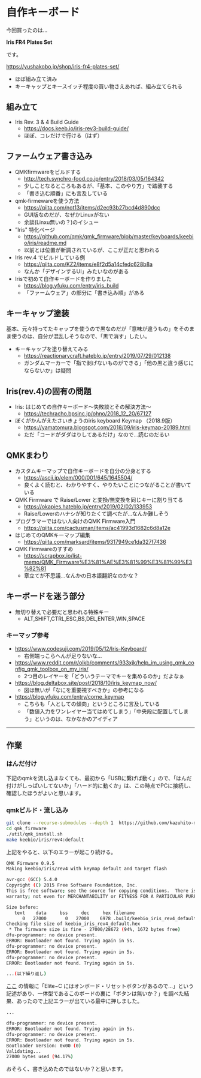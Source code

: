 自作キーボード
===

今回買ったのは…

__Iris FR4 Plates Set__

です。

https://yushakobo.jp/shop/iris-fr4-plates-set/

- ほぼ組み立て済み
- キーキャップとキースイッチ程度の買い物さえあれば、組み立てられる

 ## 組み立て

- Iris Rev. 3 & 4 Build Guide
  - https://docs.keeb.io/iris-rev3-build-guide/
  - ほぼ、コレだけで行ける（はず）

## ファームウェア書き込み

- QMKfirmwareをビルドする
  - http://tech.synchro-food.co.jp/entry/2018/03/05/164342
  - 少しことなるところもあるが、「基本、このやり方」で踏襲する
  - 「書き込む順番」にも言及している
- qmk-firmewareを使う方法
  - https://qiita.com/not13/items/d2ec93b27bcd4d890dcc
  - GUI版なのだが、なぜかLinuxがない
  - 余談(Linxu無いの？)のイシュー
- ”Iris" 特化ページ
  - https://github.com/qmk/qmk_firmware/blob/master/keyboards/keebio/iris/readme.md
  - 以前とは位置が新調されているが、ここが正だと思われる
- Iris rev.4 でビルドしている例
  - https://qiita.com/KZ2/items/e8f2d5a14cfedc628b8a
  - なんか「デザインするUI」みたいなのがある
- Irisで初めて自作キーボードを作りました
  - https://blog.yfuku.com/entry/iris_build
  - 「ファームウェア」の部分に「書き込み順」がある

## キーキャップ塗装

基本、元々持ってたキャップを使うので黒なのだが「意味が違うもの」をそのまま使うのは、自分が混乱しそうなので、「黒で消す」したい。

- キーキャップを塗り替えてみる
  - https://reactionarycraft.hateblo.jp/entry/2019/07/29/012138
  - ガンダムマーカーで「指で剥げないものができる」「他の黒と違う感じにならないか」は疑問


## Iris(rev.4)の固有の問題

- Iris: はじめての自作キーボード〜失敗談とその解決方法〜
  - https://techracho.bpsinc.jp/ohno/2018_12_20/67127
- ぼくがかんがえたさいきょうのiris keyboard Keymap （2018.9版）
  - https://yamatomura.blogspot.com/2018/09/iris-keymap-20189.html
  - ただ「コードがダダはりしてあるだけ」なので…読むのだるい

## QMKまわり

- カスタムキーマップで自作キーボードを自分の分身とする
  - https://ascii.jp/elem/000/001/645/1645504/
  - 良くよく読むと、わかりやすく、やりたいことにつながることが書いている
- QMK Firmware で Raise/Lower と変換/無変換を同じキーに割り当てる
  - https://okapies.hateblo.jp/entry/2019/02/02/133953
  - Raise/Lowerのハナシが知りたくて調べたが…なんか難しそう
- プログラマーではない人向けのQMK Firmware入門
  - https://qiita.com/cactusman/items/ac41993d1682c6d8a12e
- はじめてのQMKキーマップ編集
  - https://qiita.com/marksard/items/9317949ce1da327f7436
- QMK Firmwareのすすめ
  - https://scrapbox.io/list-memo/QMK_Firmware%E3%81%AE%E3%81%99%E3%81%99%E3%82%81
  - 章立てが不思議…なんかの日本語翻訳なのかな？


## キーボードを迷う部分

- 無切り替えで必要だと思われる特殊キー
  - ALT,SHIFT,CTRL,ESC,BS,DEL,ENTER,WIN,SPACE

### キーマップ参考

- https://www.codesuji.com/2019/05/12/Iris-Keyboard/
  - 右側端っこらへんが足りないな…
- https://www.reddit.com/r/olkb/comments/933xjk/help_im_using_qmk_config_qmk_toolbox_on_my_iris/
  - 2つ目のレイヤーを「どういうテーマでキーを集めるのか」だよなぁ
- https://blog.deltabox.site/post/2018/10/iris_keymap_now/
  - 図は無いが「なにを重要視すべきか」の参考になる
- https://blog.yfuku.com/entry/corne_keymap
  - こちらも「人としての傾向」というところに言及している
  - 「数値入力をワンレイヤー当てはめてしまう」「中央段に配置してしまう」というのは、なかなかのアイディア


---

## 作業

### はんだ付け

下記のqmkを流し込まなくても、最初から「USBに繋げば動く」ので、「はんだ付けがしっぱいしてないか」「ハード的に動くか」は、この時点でPCに接続し、確認したほうがよいと思います。

### qmkビルド・流し込み

```bash
git clone --recurse-submodules --depth 1  https://github.com/kazuhito-m/qmk_firmware.git
cd qmk_firmware
./util/qmk_install.sh
make keebio/iris/rev4:default
```

上記をやると、以下のエラーが起こり続ける。

```bash
QMK Firmware 0.9.5
Making keebio/iris/rev4 with keymap default and target flash

avr-gcc (GCC) 5.4.0
Copyright (C) 2015 Free Software Foundation, Inc.
This is free software; see the source for copying conditions.  There is NO
warranty; not even for MERCHANTABILITY or FITNESS FOR A PARTICULAR PURPOSE.

Size before:
   text    data     bss     dec     hex filename
      0   27000       0   27000    6978 .build/keebio_iris_rev4_default.hex
Checking file size of keebio_iris_rev4_default.hex                                                  [OK]
 * The firmware size is fine - 27000/28672 (94%, 1672 bytes free)
dfu-programmer: no device present.
ERROR: Bootloader not found. Trying again in 5s.
dfu-programmer: no device present.
ERROR: Bootloader not found. Trying again in 5s.
dfu-programmer: no device present.
ERROR: Bootloader not found. Trying again in 5s.

...(以下繰り返し)
```

[ここ](https://makotophotography.blog/2019/05/02/elite%E2%88%92c-qmk/) の情報に「Elite−C にはオンボード・リセットボタンがあるので…」という記述があり、一体型であるこのボードの裏に「ボタンは無いか？」を調べた結果、あったので上記エラーが出ている最中に押しました。

```bash
...

dfu-programmer: no device present.
ERROR: Bootloader not found. Trying again in 5s.
dfu-programmer: no device present.
ERROR: Bootloader not found. Trying again in 5s.
Bootloader Version: 0x00 (0)
Validating...
27000 bytes used (94.17%)
```

おそらく、書き込めたのではないか？と思います。